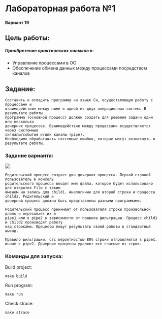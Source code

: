 # Лабораторная работа №1

#### Вариант 19

## Цель работы:
##### Приобретение практических навыков в:

- Управление процессами в ОС
- Обеспечение обмена данных между процессами посредством каналов

## Задание:

```
Составить и отладить программу на языке Си, осуществляющую работу с процессами и
взаимодействие между ними в одной из двух операционных систем. В результате работы
программа (основной процесс) должен создать для решение задачи один или несколько
дочерних процессов. Взаимодействие между процессами осуществляется через системные
сигналы/события и/или каналы (pipe).
Необходимо обрабатывать системные ошибки, которые могут возникнуть в результате работы.
```

### Задание варианта:
![](https://i.imgur.com/80tR3o3.png)

```
Родительский процесс создает два дочерних процесса. Первой строкой пользователь в консоль
родительского процесса вводит имя файла, которое будет использовано для открытия File с таким
именем на запись для child1. Аналогично для второй строки и процесса child2. Родительский и
дочерний процесс должны быть представлены разными программами.

Родительский процесс принимает от пользователя строки произвольной длины и пересылает их в
pipe1 или в pipe2 в зависимости от правила фильтрации. Процесс child1 и child2 производят работу
над строками. Процессы пишут результаты своей работы в стандартный вывод.

Правило фильтрации: стс вероятностью 80% строки отправляются в pipe1, иначе в pipe2. Дочерние процессы удаляют все гласные из строк.
```


### Команды для запуска:
Build project:
```
make build
```

Run program:
```
make run
```

Check strace:
```
make strace
```







